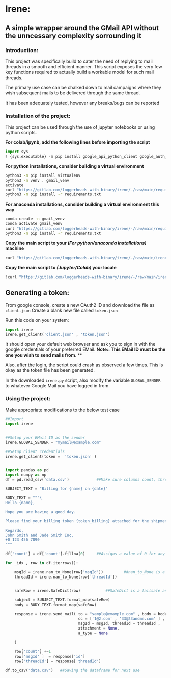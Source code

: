 
# Irene: 
## A simple wrapper around the GMail API without the unncessary complexity sorrounding it 

### Introduction:

This project was specifically build to cater the need of replying to mail threads in a smooth and efficient manner. This script exposes the very few key functions required to actually build a workable model for such mail threads.

The primary use case can be chalked down to mail campaigns where they wish subsequent mails to be delivered through the same thread. 

It has been adequately tested, however any breaks/bugs can be reported


### Installation of  the project:

This project can be used through the use of jupyter notebooks or using python scripts.

**For colab/ipynb, add the following lines before importing the script** 
```python
import sys 
! {sys.executable} -m pip install google_api_python_client google_auth_oauthlib httplib2 oauth2client protobuf
```

**For python installations, consider building a virtual environment**
```bash
python3 -m pip install virtualenv
python3 -m venv . gmail_venv
activate 
curl "https://gitlab.com/loggerheads-with-binary/irene/-/raw/main/requirements.txt" --output requirements.txt
python3 -m pip install -r requirements.txt
```

**For anaconda installations, consider building a virtual environment this way**
```bash
conda create -n gmail_venv
conda activate gmail_venv
curl "https://gitlab.com/loggerheads-with-binary/irene/-/raw/main/requirements.txt" --output requirements.txt
python3 -m pip install -r requirements.txt
```

**Copy the main script to your *(For python/anaconda installations)* machine**
```bash
curl "https://gitlab.com/loggerheads-with-binary/irene/-/raw/main/irene.py" --output irene.py
```

**Copy the main script to *(Jupyter/Colab)*  your locale**
```python
!curl "https://gitlab.com/loggerheads-with-binary/irene/-/raw/main/irene.py" --output irene.py
```

## Generating a token:

From google console, create a new OAuth2 ID and download the file as `client.json`
Create a blank new file called `token.json`

Run this code on your system:
```python
import irene
irene.get_client('client.json' , 'token.json')
```
It should open your default web browser and ask you to sign in with the google credentials of your preferred EMail.
**Note:: This EMail ID must be the one you wish to send mails from**. **

Also, after the login, the script could crash as observed a few times. This is okay as the token file has been generated.

In the downloaded `irene.py` script, also modify the variable `GLOBAL_SENDER` to whatever Google Mail you have logged in from.


### Using the project:

Make appropriate modifications to the below test case 

```python
##Import 
import irene


##Setup your EMail ID as the sender
irene.GLOBAL_SENDER = "mymail@example.com"

##Setup client credentials
irene.get_client(token =  'token.json' )


import pandas as pd
import numpy as np  
df = pd.read_csv('data.csv')            ##Make sure columns count, threadId, msgId exist in the CSV, even if they are filled blank

SUBJECT_TEXT = "Billing for {name} on {date}"

BODY_TEXT = """\
Hello {name},

Hope you are having a good day.

Please find your billing token {token_billing} attached for the shipment to {cust_address}

Regards,
John Smith and Jade Smith Inc.
+0 123 456 7890
"""

df['count'] = df['count'].fillna(0)     ##Assigns a value of 0 for any rows with count being blank

for _idx , row in df.iterrows():

    msgId = irene.nan_to_None(row['msgId'])         ##nan_to_None is a safety function
    threadId = irene.nan_to_None(row['threadId'])


    safeRow = irene.SafeDict(row)           ##SafeDict is a failsafe and must be used for string formatting
    
    subject = SUBJECT_TEXT.format_map(safeRow)
    body = BODY_TEXT.format_map(safeRow)

    response = irene.send_mail( to = "sample@example.com" , body = body ,                               #to and body are compulsory arguments
                                cc = ['1@2.com' , '33@23andme.com' ] , subject = subject ,              ##cc and subject are not mandatory
                                msgId = msgId, threadId = threadId , 
                                attachment = None,                                                      ##attach a file/url
                                a_type = None                                                           ##Use 'file' if attachment is a file, 
                                                                                                        ##else 'url' if it is a URL
    )   

    row['count'] +=1 
    row['msgId' ]  = response['id']
    row['threadId'] = response['threadId']

df.to_csv('data.csv')   ##Saving the dataframe for next use
````                            
